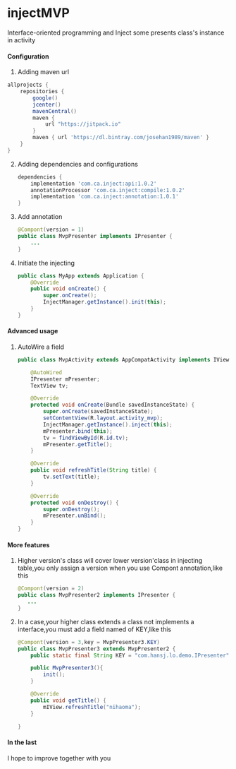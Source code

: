 # injectMVP

Interface-oriented programming and Inject some presents class's instance in activity 

#### Configuration

1. Adding maven url 

```groovy
allprojects {
    repositories {
        google()
        jcenter()
        mavenCentral()
        maven {
            url "https://jitpack.io"
        }
        maven { url 'https://dl.bintray.com/josehan1989/maven' }
    }
}
```

2. Adding dependencies and configurations
   
   ```groovy
   dependencies {
       implementation 'com.ca.inject:api:1.0.2'
       annotationProcessor 'com.ca.inject:compile:1.0.2'
       implementation 'com.ca.inject:annotation:1.0.1'
   }
   ```

3. Add annotation
   
   ```java
   @Compont(version = 1)
   public class MvpPresenter implements IPresenter {
       ...
   }
   ```

4. Initiate the injecting
   
   ```java
   public class MyApp extends Application {
       @Override
       public void onCreate() {
           super.onCreate();
           InjectManager.getInstance().init(this);
       }
   }
   ```

#### Advanced usage

1. AutoWire a field
   
   ```java
   public class MvpActivity extends AppCompatActivity implements IView{
   
       @AutoWired
       IPresenter mPresenter;
       TextView tv;
   
       @Override
       protected void onCreate(Bundle savedInstanceState) {
           super.onCreate(savedInstanceState);
           setContentView(R.layout.activity_mvp);
           InjectManager.getInstance().inject(this);
           mPresenter.bind(this);
           tv = findViewById(R.id.tv);
           mPresenter.getTitle();
       }
   
       @Override
       public void refreshTitle(String title) {
           tv.setText(title);
       }
   
       @Override
       protected void onDestroy() {
           super.onDestroy();
           mPresenter.unBind();
       }
   }
   ```
   
   #### 

#### More features

1. Higher version's class will cover lower version'class in injecting table,you only assign a version when you use Compont annotation,like this
   
   ```java
   @Compont(version = 2)
   public class MvpPresenter2 implements IPresenter {
      ...
   }
   ```

2. In a case,your higher class extends a class not implements a interface,you must add a field named of KEY,like this
   
   ```java
   @Compont(version = 3,key = MvpPresenter3.KEY)
   public class MvpPresenter3 extends MvpPresenter2 {
       public static final String KEY = "com.hansj.lo.demo.IPresenter";
   
       public MvpPresenter3(){
           init();
       }
   
       @Override
       public void getTitle() {
           mIView.refreshTitle("nihaoma");
       }
   
   }
   ```
   
   



#### In the last

I hope to improve together with you






